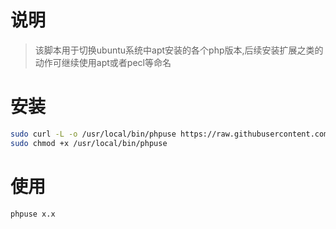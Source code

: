 # 说明

> 该脚本用于切换ubuntu系统中apt安装的各个php版本,后续安装扩展之类的动作可继续使用apt或者pecl等命名

# 安装

```bash
sudo curl -L -o /usr/local/bin/phpuse https://raw.githubusercontent.com/你的仓库/phpuse/master/phpuse.sh
sudo chmod +x /usr/local/bin/phpuse
```

# 使用

```bash
phpuse x.x
```
 